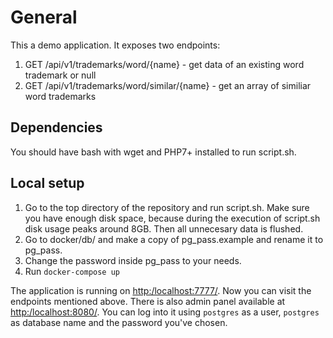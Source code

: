 # General

This a demo application. It exposes two endpoints:
1. GET /api/v1/trademarks/word/{name} - get data of an existing word trademark or null
2. GET /api/v1/trademarks/word/similar/{name} - get an array of similiar word trademarks

## Dependencies

You should have bash with wget and PHP7+ installed to run script.sh.

## Local setup

1. Go to the top directory of the repository and run script.sh. Make sure you have enough disk space, because during the execution of script.sh disk usage peaks around 8GB. Then all unnecesary data is flushed.
2. Go to docker/db/ and make a copy of pg_pass.example and rename it to pg_pass.
3. Change the password inside pg_pass to your needs.
4. Run `docker-compose up`

The application is running on [http:/localhost:7777/](http://localhost:7777/). Now you can visit the endpoints mentioned above. There is also admin panel available at [http:/localhost:8080/](http://localhost:8080/). You can log into it using `postgres` as a user, `postgres` as database name and the password you've chosen.
